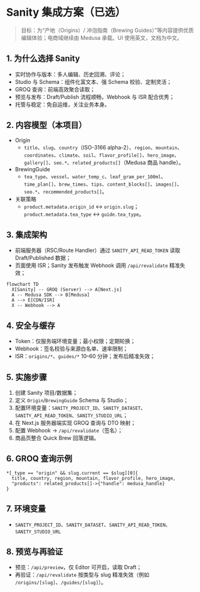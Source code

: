 # Sanity 集成方案（已选）

> 目标：为“产地（Origins）/ 冲泡指南（Brewing Guides）”等内容提供优质编辑体验；电商域继续由 Medusa 承载。UI 使用英文，文档为中文。

## 1. 为什么选择 Sanity
- 实时协作与版本：多人编辑、历史回溯、评论；
- Studio 与 Schema：组件化富文本、强 Schema 校验、定制灵活；
- GROQ 查询：前端高效聚合读取；
- 预览与发布：Draft/Publish 流程顺畅，Webhook 与 ISR 配合优秀；
- 托管与稳定：免自运维，关注业务本身。

## 2. 内容模型（本项目）
- Origin
  - `title`、`slug`、`country`（ISO-3166 alpha-2）、`region`、`mountain`、`coordinates`、`climate`、`soil`、`flavor_profile[]`、`hero_image`、`gallery[]`、`seo.*`、`related_products[]`（Medusa 商品 handle）。
- BrewingGuide
  - `tea_type`、`vessel`、`water_temp_c`、`leaf_gram_per_100ml`、`time_plan[]`、`brew_times`、`tips`、`content_blocks[]`、`images[]`、`seo.*`、`recommended_products[]`。
- 关联策略
  - `product.metadata.origin_id` ↔ `origin.slug`；`product.metadata.tea_type` ↔ `guide.tea_type`。

## 3. 集成架构
- 前端服务器（RSC/Route Handler）通过 `SANITY_API_READ_TOKEN` 读取 Draft/Published 数据；
- 页面使用 ISR；Sanity 发布触发 Webhook 调用 `/api/revalidate` 精准失效；
```mermaid
flowchart TD
  X[Sanity] -- GROQ (Server) --> A[Next.js]
  A -- Medusa SDK --> B[Medusa]
  A --> E[CDN/ISR]
  X -- Webhook --> A
```

## 4. 安全与缓存
- Token：仅服务端环境变量；最小权限；定期轮换；
- Webhook：签名校验与来源白名单、速率限制；
- ISR：`origins/*`、`guides/*` 10–60 分钟；发布后精准失效；

## 5. 实施步骤
1) 创建 Sanity 项目/数据集；
2) 定义 `Origin`/`BrewingGuide` Schema 与 Studio；
3) 配置环境变量：`SANITY_PROJECT_ID`、`SANITY_DATASET`、`SANITY_API_READ_TOKEN`、`SANITY_STUDIO_URL`；
4) 在 Next.js 服务器端实现 GROQ 查询与 DTO 映射；
5) 配置 Webhook → `/api/revalidate`（签名）；
6) 商品页整合 Quick Brew 回落逻辑。

## 6. GROQ 查询示例
```groq
*[_type == "origin" && slug.current == $slug][0]{
  title, country, region, mountain, flavor_profile, hero_image,
  "products": related_products[]->{"handle": medusa_handle}
}
```

## 7. 环境变量
- `SANITY_PROJECT_ID`、`SANITY_DATASET`、`SANITY_API_READ_TOKEN`、`SANITY_STUDIO_URL`

## 8. 预览与再验证
- 预览：`/api/preview`，仅 Editor 可开启，读取 Draft；
- 再验证：`/api/revalidate` 按类型与 slug 精准失效（例如 `/origins/[slug]`、`/guides/[slug]`）。
